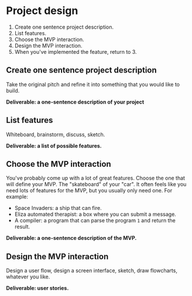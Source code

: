 # Project design

1. Create one sentence project description.
2. List features.
3. Choose the MVP interaction.
4. Design the MVP interaction.
5. When you've implemented the feature, return to 3.

## Create one sentence project description

Take the original pitch and refine it into something that you would like to build.

**Deliverable: a one-sentence description of your project**

## List features

Whiteboard, brainstorm, discuss, sketch.

**Deliverable: a list of possible features.**

## Choose the MVP interaction

You've probably come up with a lot of great features.  Choose the one that will define your MVP.  The "skateboard" of your "car".  It often feels like you need lots of features for the MVP, but you usually only need one.  For example:

* Space Invaders: a ship that can fire.
* Eliza automated therapist: a box where you can submit a message.
* A compiler: a program that can parse the program `1` and return the result.

**Deliverable: a one-sentence description of the MVP.**

## Design the MVP interaction

Design a user flow, design a screen interface, sketch, draw flowcharts, whatever you like.

**Deliverable: user stories.**
